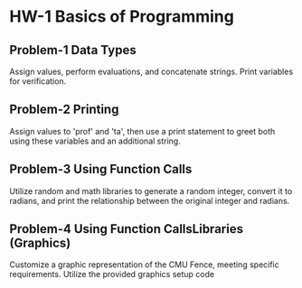 # HW-1 Basics of Programming

## Problem-1 Data Types
Assign values, perform evaluations, and concatenate strings. Print variables for verification.

## Problem-2 Printing
Assign values to 'prof' and 'ta', then use a print statement to greet both using these variables and an additional string.

## Problem-3 Using Function Calls
Utilize random and math libraries to generate a random integer, convert it to radians, and print the relationship between the original integer and radians.

## Problem-4 Using Function CallsLibraries (Graphics) 
Customize a graphic representation of the CMU Fence, meeting specific requirements. Utilize the provided graphics setup code
